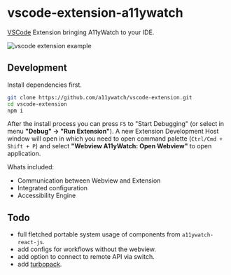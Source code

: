 # vscode-extension-a11ywatch

[VSCode](https://code.visualstudio.com/insiders/) Extension bringing A11yWatch to your IDE. 

![vscode extension example](https://user-images.githubusercontent.com/8095978/211420387-26244092-ac8e-42e2-a141-f025f7812ef4.gif)

## Development

Install dependencies first.

```bash
git clone https://github.com/a11ywatch/vscode-extension.git
cd vscode-extension
npm i
```

After the install process you can press `F5` to "Start Debugging" (or select in menu **"Debug" -> "Run Extension"**). 
A new Extension Development Host window will open in which you need to open command palette (`Ctrl/Cmd + Shift + P`) and select **"Webview A11yWatch: Open Webview"** to open application.

Whats included:
- Communication between Webview and Extension
- Integrated configuration
- Accessibility Engine

## Todo

- full fletched portable system usage of components from `a11ywatch-react-js`.
- add configs for workflows without the webview.
- add option to connect to remote API via switch.
- add [turbopack](https://turbo.build/pack).